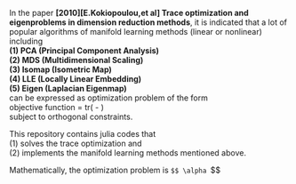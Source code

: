 In the paper **[2010][E.Kokiopoulou,et al] Trace optimization and eigenproblems in dimension reduction methods**, it is indicated that a lot of popular algorithms of manifold learning methods (linear or nonlinear) including <br>
**(1) PCA (Principal Component Analysis) <br>
(2) MDS (Multidimensional Scaling) <br>
(3) Isomap (Isometric Map) <br>
(4) LLE (Locally Linear Embedding) <br>
(5) Eigen (Laplacian Eigenmap) <br>**
can be expressed as optimization problem of the form <br>
objective function = tr( - ) <br>
subject to orthogonal constraints.

This repository contains julia codes that <br>
(1) solves the trace optimization and <br>
(2) implements the manifold learning methods mentioned above. 

Mathematically, the optimization problem is
`$$
\alpha
`$$

